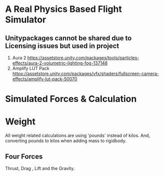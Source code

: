 # A Real Physics Based Flight Simulator

## Unitypackages cannot be shared due to Licensing issues but used in project
1. Aura 2
https://assetstore.unity.com/packages/tools/particles-effects/aura-2-volumetric-lighting-fog-137148
2. Amplify LUT Pack
https://assetstore.unity.com/packages/vfx/shaders/fullscreen-camera-effects/amplify-lut-pack-50070

# Simulated Forces & Calculation

# Weight

All weight related calculations are using 'pounds' instead of kilos. And, converting pounds to kilos when adding mass to rigidbody.

## Four Forces

Thrust, Drag , Lift and the Gravity.
